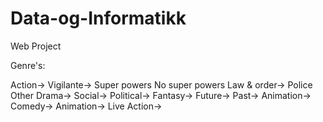 Data-og-Informatikk
===================

Web Project

Genre's:

Action->
  Vigilante->
    Super powers
    No super powers
  Law & order->
    Police
    Other
Drama->
  Social->
  Political->
Fantasy->
  Future->
  Past->
  Animation->
Comedy->
  Animation->
  Live Action->
  
  
